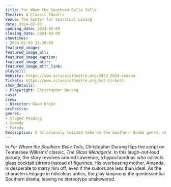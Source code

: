 ```yaml
---
title: For Whom the Southern Belle Tolls
Theatre: A Classic Theatre
Venue: The Center for Spiritual Living
date: 2024-02-09
opening_date: 2024-02-09
closing_date: 2024-02-09
showtimes:
- 2024-02-09 19:30:00
featured_image: 
featured_image_alt: 
featured_image_caption: 
featured_image_attr: 
featured_image_attr_link: 
playbill:
Website: https://www.aclassictheatre.org/2023-2024-season
Tickets: https://www.aclassictheatre.org/act-tickets
show_details: 
- Playwright: Christopher Durang
cast:
crew:
- Director: Dawn Knipe
orchestra:
genres: 
- Staged Reading
- Comedy
- Parody
Description: A hilariously twisted take on the Southern drama genre, where glass figurines—and inhibitions—get smashed.
---
```

In *For Whom the Southern Belle Tolls*, Christopher Durang flips the script on Tennessee Williams’ classic, *The Glass Menagerie*. In this laugh-out-loud parody, the story revolves around Lawrence, a hypochondriac who collects glass cocktail stirrers instead of figurines. His overbearing mother, Amanda, is desperate to marry him off, even if the suitors are less than ideal. As the characters engage in ridiculous antics, the play lampoons the quintessential Southern drama, leaving no stereotype unskewered.
